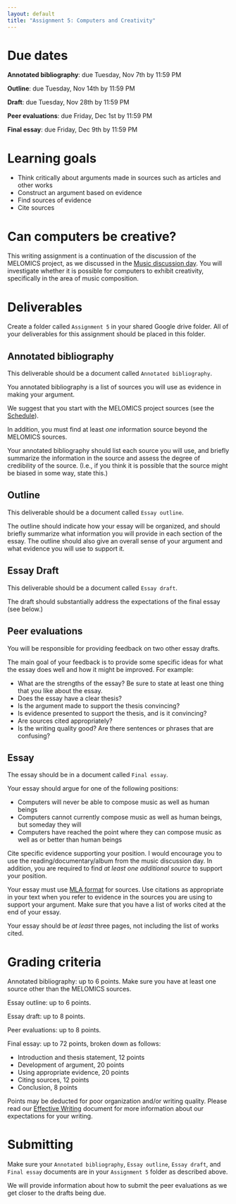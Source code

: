 ```yaml
---
layout: default
title: "Assignment 5: Computers and Creativity"
---
```


# Due dates

**Annotated bibliography**: due Tuesday, Nov 7th by 11:59 PM

**Outline**: due Tuesday, Nov 14th by 11:59 PM

**Draft**: due Tuesday, Nov 28th by 11:59 PM

**Peer evaluations**: due Friday, Dec 1st by 11:59 PM

**Final essay**: due Friday, Dec 9th by 11:59 PM

# Learning goals

* Think critically about arguments made in sources such as articles and other works
* Construct an argument based on evidence
* Find sources of evidence
* Cite sources

# Can computers be creative?

This writing assignment is a continuation of the discussion of the MELOMICS project, as we discussed in the [Music discussion day](../agenda/day12.html).  You will investigate whether it is possible for computers to exhibit creativity, specifically in the area of music composition.

# Deliverables

Create a folder called `Assignment 5` in your shared Google drive folder.  All of your deliverables for this assignment should be placed in this folder.

## Annotated bibliography

This deliverable should be a document called `Annotated bibliography`.

You annotated bibliography is a list of sources you will use as evidence in making your argument.

We suggest that you start with the MELOMICS project sources (see the [Schedule](../schedule.html)).

In addition, you must find at least *one* information source beyond the MELOMICS sources.

Your annotated bibliography should list each source you will use, and briefly summarize the information in the source and assess the degree of credibility of the source.  (I.e., if you think it is possible that the source might be biased in some way, state this.)

## Outline

This deliverable should be a document called `Essay outline`.

The outline should indicate how your essay will be organized, and should briefly summarize what information you will provide in each section of the essay.  The outline should also give an overall sense of your argument and what evidence you will use to support it.

## Essay Draft

This deliverable should be a document called `Essay draft`.

The draft should substantially address the expectations of the final essay (see below.)

## Peer evaluations

You will be responsible for providing feedback on two other essay drafts.

The main goal of your feedback is to provide some specific ideas for what the essay does well and how it might be improved.  For example:

* What are the strengths of the essay?  Be sure to state at least one thing that you like about the essay.
* Does the essay have a clear thesis?
* Is the argument made to support the thesis convincing?
* Is evidence presented to support the thesis, and is it convincing?
* Are sources cited appropriately?
* Is the writing quality good?  Are there sentences or phrases that are confusing?

## Essay

The essay should be in a document called `Final essay`.

Your essay should argue for one of the following positions:

* Computers will never be able to compose music as well as human beings
* Computers cannot currently compose music as well as human beings, but someday they will
* Computers have reached the point where they can compose music as well as or better than human beings

Cite specific evidence supporting your position.  I would encourage you to use the reading/documentary/album from the music discussion day.  In addition, you are required to find *at least one additional source* to support your position.

Your essay must use [MLA format](https://www.library.cornell.edu/research/citation/mla) for sources.  Use citations as appropriate in your text when you refer to evidence in the sources you are using to support your argument.  Make sure that you have a list of works cited at the end of your essay.

Your essay should be *at least* three pages, not including the list of works cited.

# Grading criteria

Annotated bibliography: up to 6 points.  Make sure you have at least one source other than the MELOMICS sources.

Essay outline: up to 6 points.

Essay draft: up to 8 points.

Peer evaluations: up to 8 points.

Final essay: up to 72 points, broken down as follows:

* Introduction and thesis statement, 12 points
* Development of argument, 20 points
* Using appropriate evidence, 20 points
* Citing sources, 12 points
* Conclusion, 8 points

Points may be deducted for poor organization and/or writing quality.  Please read our [Effective Writing](../outcomes/writing.html) document for more information about our expectations for your writing.

# Submitting

Make sure your `Annotated bibliography`, `Essay outline`, `Essay draft`, and `Final essay` documents are in your `Assignment 5` folder as described above.

We will provide information about how to submit the peer evaluations as we get closer to the drafts being due.
